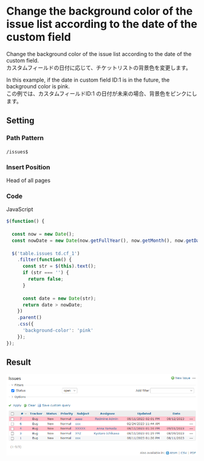 # Change the background color of the issue list according to the date of the custom field

Change the background color of the issue list according to the date of the custom field.  
カスタムフィールドの日付に応じて、チケットリストの背景色を変更します。

In this example, if the date in custom field ID:1 is in the future, the background color is pink.  
この例では、カスタムフィールドID:1 の日付が未来の場合、背景色をピンクにします。

## Setting

### Path Pattern

`/issues$`

### Insert Position

Head of all pages
<!-- 
Head of all pages
Bottom of issue form
Bottom of issue detail
Bottom of all pages
-->

### Code

JavaScript
<!--
JavaScript
CSS
HTML
-->

```javascript
$(function() {

  const now = new Date();
  const nowDate = new Date(now.getFullYear(), now.getMonth(), now.getDate());

  $('table.issues td.cf_1')
    .filter(function() {
      const str = $(this).text();
      if (str === '') {
        return false;
      }

      const date = new Date(str);
      return date > nowDate;
    })
    .parent()
    .css({
      'background-color': 'pink'
    });
});
```

## Result

![result](./result.png)
